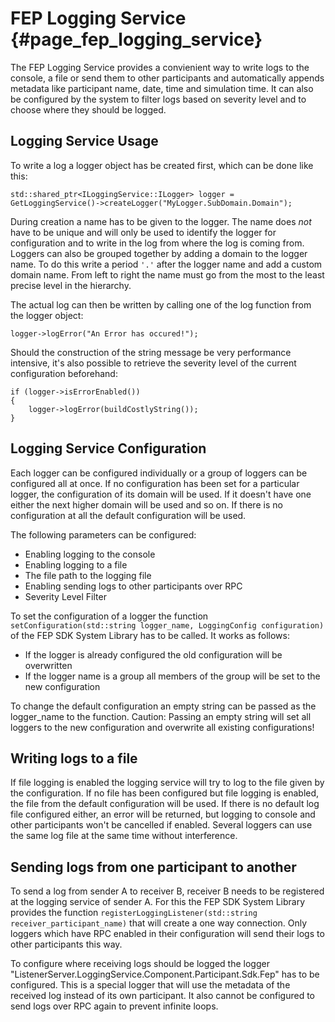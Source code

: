 <!--
  Copyright @ 2021 VW Group. All rights reserved.

This Source Code Form is subject to the terms of the Mozilla
Public License, v. 2.0. If a copy of the MPL was not distributed
with this file, You can obtain one at https://mozilla.org/MPL/2.0/.
-->

# FEP Logging Service {#page_fep_logging_service}

The FEP Logging Service provides a convienient way to write logs to the console, a file or send them
to other participants and automatically appends metadata like participant name, date, time and simulation time.
It can also be configured by the system to filter logs based on severity level and to choose where
they should be logged.

## Logging Service Usage

To write a log a logger object has be created first, which can be done like this:

    std::shared_ptr<ILoggingService::ILogger> logger = GetLoggingService()->createLogger("MyLogger.SubDomain.Domain");

During creation a name has to be given to the logger. The name does *not* have to be unique and will
only be used to identify the logger for configuration and to write in the log from where the log is coming from.
Loggers can also be grouped together by adding a domain to the logger name. To do this write a
period `'.'` after the logger name and add a custom domain name. From left to right the name must go
from the most to the least precise level in the hierarchy.

The actual log can then be written by calling one of the log function from the logger object:

    logger->logError("An Error has occured!");

Should the construction of the string message be very performance intensive, it's also possible to
retrieve the severity level of the current configuration beforehand:

    if (logger->isErrorEnabled())
    {
        logger->logError(buildCostlyString());
    }

## Logging Service Configuration

Each logger can be configured individually or a group of loggers can be configured all at once. If no
configuration has been set for a particular logger, the configuration of its domain will be used. If it
doesn't have one either the next higher domain will be used and so on. If there is no configuration at all
the default configuration will be used.

The following parameters can be configured:
* Enabling logging to the console
* Enabling logging to a file
* The file path to the logging file
* Enabling sending logs to other participants over RPC
* Severity Level Filter

To set the configuration of a logger the function `setConfiguration(std::string logger_name, LoggingConfig configuration)`
of the FEP SDK System Library has to be called. It works as follows:
* If the logger is already configured the old configuration will be overwritten
* If the logger name is a group all members of the group will be set to the new configuration

To change the default configuration an empty string can be passed as the logger_name to the function.
Caution: Passing an empty string will set all loggers to the new configuration and overwrite all existing configurations!

## Writing logs to a file

If file logging is enabled the logging service will try to log to the file given by the configuration.
If no file has been configured but file logging is enabled, the file from the default configuration
will be used. If there is no default log file configured either, an error will be returned, but logging
to console and other participants won't be cancelled if enabled. Several loggers can use the same log file
at the same time without interference.

## Sending logs from one participant to another

To send a log from sender A to receiver B, receiver B needs to be registered at the logging service of sender A.
For this the FEP SDK System Library provides the function `registerLoggingListener(std::string receiver_participant_name)` that will
create a one way connection. Only loggers which have RPC enabled in their configuration will send their
logs to other participants this way.

To configure where receiving logs should be logged the logger "ListenerServer.LoggingService.Component.Participant.Sdk.Fep"
has to be configured. This is a special logger that will use the metadata of the received log instead
of its own participant. It also cannot be configured to send logs over RPC again to prevent infinite loops.
